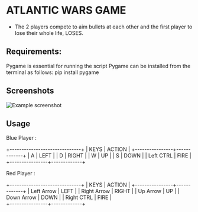 # ATLANTIC WARS GAME

- The 2 players compete to aim bullets at each other and the first player to lose their whole life, LOSES.

## Requirements:

Pygame is essential for running the script 
Pygame can be installed from the terminal as follows: pip install pygame

## Screenshots
![Example screenshot](./img/atla-wars.png)

## Usage
Blue Player :

 +------------------------------+
    |      KEYS      |    ACTION   |
    +----------------+-------------+
    |       A        |     LEFT    |
    |       D        |     RIGHT   |
    |       W        |     UP      |
    |       S        |     DOWN    |
    |   Left CTRL    |     FIRE    |  
    +----------------+-------------+
    
Red Player :

+------------------------------+
    |      KEYS      |    ACTION   |
    +----------------+-------------+
    |  Left Arrow    |     LEFT    |
    |  Right Arrow   |     RIGHT   |
    |  Up Arrow      |     UP      |
    |  Down Arrow    |     DOWN    |
    |  Right CTRL    |     FIRE    |  
    +----------------+-------------+
